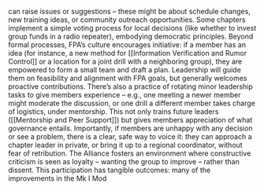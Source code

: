 can raise issues or suggestions – these might be about schedule changes, new training ideas, or community outreach opportunities. Some chapters implement a simple voting process for local decisions (like whether to invest group funds in a radio repeater), embodying democratic principles. Beyond formal processes, FPA’s culture encourages initiative: if a member has an idea (for instance, a new method for [[Information Verification and Rumor Control]] or a location for a joint drill with a neighboring group), they are empowered to form a small team and draft a plan. Leadership will guide them on feasibility and alignment with FPA goals, but generally welcomes proactive contributions. There’s also a practice of rotating minor leadership tasks to give members experience – e.g., one meeting a newer member might moderate the discussion, or one drill a different member takes charge of logistics, under mentorship. This not only trains future leaders ([[Mentorship and Peer Support]]) but gives members appreciation of what governance entails. Importantly, if members are unhappy with any decision or see a problem, there is a clear, safe way to voice it: they can approach a chapter leader in private, or bring it up to a regional coordinator, without fear of retribution. The Alliance fosters an environment where constructive criticism is seen as loyalty – wanting the group to improve – rather than dissent. This participation has tangible outcomes: many of the improvements in the Mk I Mod